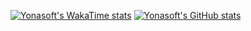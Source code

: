 [![Yonasoft's WakaTime stats](https://github-readme-stats.vercel.app/api/wakatime/?username=yonasoft)](https://github.com/anuraghazra/github-readme-stats)
[![Yonasoft's GitHub stats](https://github-readme-stats.vercel.app/api/top-langs/?username=yonasoft&layout=pie&langs_count=8)](https://github.com/yonasoft/github-readme-stats)
